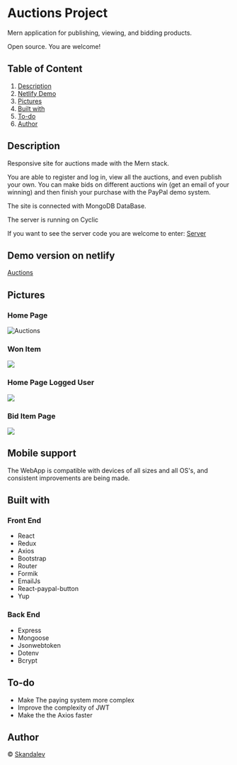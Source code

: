 
# Auctions Project

Mern application for publishing, viewing, and bidding products.

Open source. You are welcome!



## Table of Content

1. [ Description ](#Description)
2. [ Netlify Demo ](#Demo)
3. [ Pictures ](#Pictures)
4. [ Built with ](#Builtwith)
5. [ To-do ](#To-do)
6. [ Author ](#Author)



## Description <a name="Description"></a>

 Responsive site for auctions made with the Mern stack.
 
 You are able to register and log in, view all the auctions, and even publish your own. You can make bids on different auctions win (get an email of your winning) and then finish your purchase with the PayPal demo system. 

 The site is connected with MongoDB DataBase.

 The server is running on Cyclic

 If you want to see the server code you are welcome to enter: [Server](https://github.com/Skandalev/Auction-project-server)
 

## Demo version on netlify <a name="Demo"></a>
[Auctions](https://auctions-skandalev.netlify.app/)



## Pictures <a name="Pictures"></a>

### Home Page

![Auctions](https://res.cloudinary.com/dumgi49os/image/upload/v1666171831/samples/gitHub/Screenshot_2022-10-19_at_12-26-44_React_App_ve1bei.png)

### Won Item

![](https://res.cloudinary.com/dumgi49os/image/upload/v1666171849/samples/gitHub/Screenshot_2022-10-19_at_12-29-02_React_App_ctfhsi.png)

### Home Page Logged User 

![](https://res.cloudinary.com/dumgi49os/image/upload/v1666171861/samples/gitHub/Screenshot_2022-10-19_at_12-29-40_React_App_gschrt.png)

### Bid Item Page

![](https://res.cloudinary.com/dumgi49os/image/upload/v1666271798/samples/gitHub/Screenshot_2022-10-20_at_16-16-21_React_App_jzphbb.png)

## Mobile support
The WebApp is compatible with devices of all sizes and all OS's, and consistent improvements are being made.



## Built with  <a name="Builtwith"></a>

### Front End
- React
- Redux
- Axios
- Bootstrap
- Router
- Formik
- EmailJs
- React-paypal-button
- Yup

### Back End

- Express
- Mongoose
- Jsonwebtoken 
- Dotenv
- Bcrypt


## To-do   <a name="To-do"></a>
- Make The paying system more complex
- Improve the complexity of JWT
- Make the the Axios faster


## Author  <a name="Author"></a>

© [Skandalev ](https://github.com/Skandalev)

